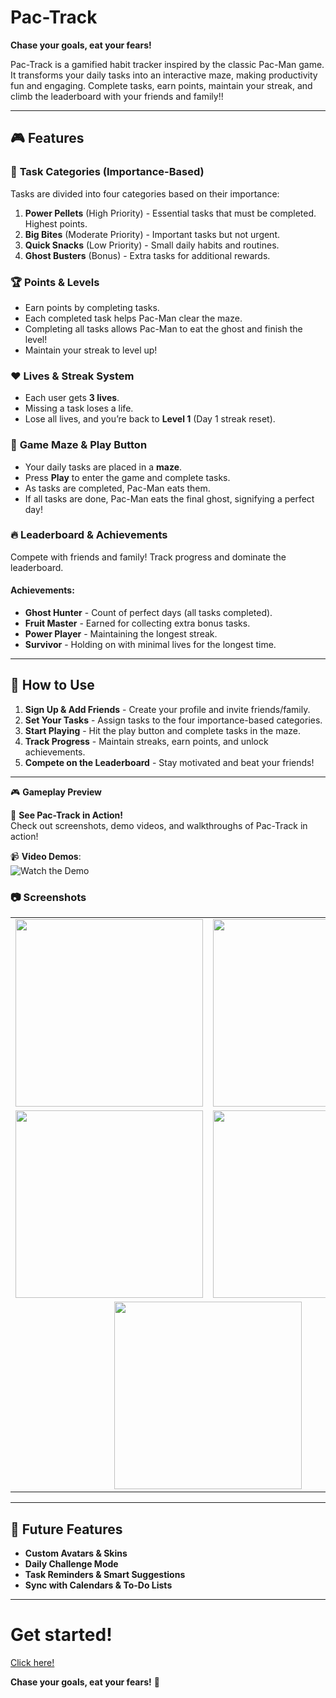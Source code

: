 # **Pac-Track**  

**Chase your goals, eat your fears!**  

Pac-Track is a gamified habit tracker inspired by the classic Pac-Man game. It transforms your daily tasks into an interactive maze, making productivity fun and engaging. Complete tasks, earn points, maintain your streak, and climb the leaderboard with your friends and family!!  

---  

## 🎮 **Features**  

### 🎯 **Task Categories (Importance-Based)**  
Tasks are divided into four categories based on their importance:  
1. **Power Pellets** (High Priority) - Essential tasks that must be completed. Highest points.  
2. **Big Bites** (Moderate Priority) - Important tasks but not urgent.  
3. **Quick Snacks** (Low Priority) - Small daily habits and routines.  
4. **Ghost Busters** (Bonus) - Extra tasks for additional rewards.  

### 🏆 **Points & Levels**  
- Earn points by completing tasks.  
- Each completed task helps Pac-Man clear the maze.  
- Completing all tasks allows Pac-Man to eat the ghost and finish the level!  
- Maintain your streak to level up!  

### ❤️ **Lives & Streak System**  
- Each user gets **3 lives**.  
- Missing a task loses a life.  
- Lose all lives, and you’re back to **Level 1** (Day 1 streak reset).  

### 🏁 **Game Maze & Play Button**  
- Your daily tasks are placed in a **maze**.  
- Press **Play** to enter the game and complete tasks.  
- As tasks are completed, Pac-Man eats them.  
- If all tasks are done, Pac-Man eats the final ghost, signifying a perfect day!  

### 🔥 **Leaderboard & Achievements**  
Compete with friends and family! Track progress and dominate the leaderboard.  

#### **Achievements**:  
- **Ghost Hunter** - Count of perfect days (all tasks completed).  
- **Fruit Master** - Earned for collecting extra bonus tasks.  
- **Power Player** - Maintaining the longest streak.  
- **Survivor** - Holding on with minimal lives for the longest time.  

---  

## 📌 **How to Use**  
1. **Sign Up & Add Friends** - Create your profile and invite friends/family.  
2. **Set Your Tasks** - Assign tasks to the four importance-based categories.  
3. **Start Playing** - Hit the play button and complete tasks in the maze.  
4. **Track Progress** - Maintain streaks, earn points, and unlock achievements.  
5. **Compete on the Leaderboard** - Stay motivated and beat your friends!  

---  

🎮 **Gameplay Preview**  
 
🎥 **See Pac-Track in Action!**  
Check out screenshots, demo videos, and walkthroughs of Pac-Track in action!  

📹 **Video Demos**:  
![ Watch the Demo ](https://github.com/user-attachments/assets/c9300c18-9bfb-48ba-9e1d-c52df994e5c0)  

### 📷 **Screenshots**  

<div align="center">

<table>
  <tr>
    <td><img src="https://github.com/user-attachments/assets/d8037393-9abc-4caf-b1ba-4102f94a7f9b" width="300"/></td>
    <td><img src="https://github.com/user-attachments/assets/85603069-f092-4103-941a-cfdd142ad3d7" width="300"/></td>
  </tr>
  <tr>
    <td><img src="https://github.com/user-attachments/assets/7412b25a-c09a-49cb-a397-e7d1ccaafe57" width="300"/></td>
    <td><img src="https://github.com/user-attachments/assets/bda947ae-5d69-49c1-a644-9b9fb36c38c9" width="300"/></td>
  </tr>
  <tr>
    <td colspan="2" align="center">
      <img src="https://github.com/user-attachments/assets/2629640a-2d76-4690-a9e8-29eb58968125" width="300"/>
    </td>
  </tr>
</table>

</div>


---

## 🚀 **Future Features**  
- **Custom Avatars & Skins**  
- **Daily Challenge Mode**  
- **Task Reminders & Smart Suggestions**  
- **Sync with Calendars & To-Do Lists**  

---

# **Get started!**  
[Click here!](https://stupendous-crepe-af803e.netlify.app/)  

**Chase your goals, eat your fears!** 🎉  
